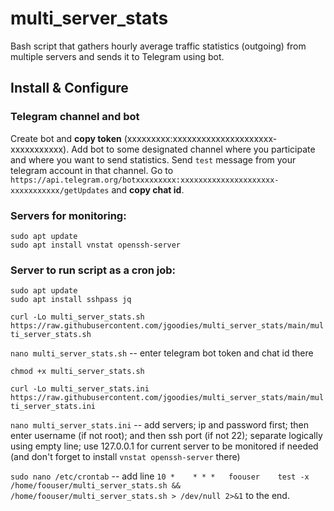 # multi_server_stats
Bash script that gathers hourly average traffic statistics (outgoing) from multiple servers and sends it to Telegram using bot.

## Install & Configure

### Telegram channel and bot

Create bot and **copy token** (xxxxxxxxx:xxxxxxxxxxxxxxxxxxxxx-xxxxxxxxxxx). Add bot to some designated channel where you participate and where you want to send statistics. Send `test` message from your telegram account in that channel. Go to `https://api.telegram.org/botxxxxxxxxx:xxxxxxxxxxxxxxxxxxxxx-xxxxxxxxxxx/getUpdates` and **copy chat id**.

### Servers for monitoring:

```
sudo apt update
sudo apt install vnstat openssh-server
```

### Server to run script as a cron job:

```
sudo apt update
sudo apt install sshpass jq
```

`curl -Lo multi_server_stats.sh https://raw.githubusercontent.com/jgoodies/multi_server_stats/main/multi_server_stats.sh`

`nano multi_server_stats.sh` -- enter telegram bot token and chat id there

`chmod +x multi_server_stats.sh`

`curl -Lo multi_server_stats.ini https://raw.githubusercontent.com/jgoodies/multi_server_stats/main/multi_server_stats.ini`

`nano multi_server_stats.ini` -- add servers; ip and password first; then enter username (if not root); and then ssh port (if not 22); separate logically using empty line; use 127.0.0.1 for current server to be monitored if needed (and don't forget to install `vnstat openssh-server` there)

`sudo nano /etc/crontab` -- add line `10 *    * * *   foouser    test -x /home/foouser/multi_server_stats.sh && /home/foouser/multi_server_stats.sh > /dev/null 2>&1` to the end.
